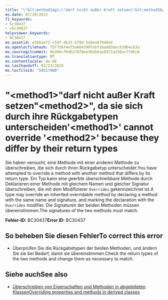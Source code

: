 ```yaml
---
title: "\"&lt;method1&gt;\"darf nicht außer Kraft setzen\"&lt;method2&gt;\", da sie sich durch ihre Rückgabetypen unterscheiden"
ms.date: 07/20/2015
f1_keywords:
- bc30437
- vbc30437
helpviewer_keywords:
- BC30437
ms.assetid: e566ae72-c597-4b33-b70d-5d4ea879d644
ms.openlocfilehash: f5f756f4e75a604390fabf1ba885bec439b4c63a
ms.sourcegitcommit: 6b308cf6d627d78ee36dbbae8972a310ac7fd6c8
ms.translationtype: MT
ms.contentlocale: de-DE
ms.lasthandoff: 01/23/2019
ms.locfileid: "54517980"
---
```

# <a name="ltmethod1gt-cannot-override-ltmethod2gt-because-they-differ-by-their-return-types"></a><span data-ttu-id="e7b7f-102">"&lt;method1&gt;"darf nicht außer Kraft setzen"&lt;method2&gt;", da sie sich durch ihre Rückgabetypen unterscheiden</span><span class="sxs-lookup"><span data-stu-id="e7b7f-102">'&lt;method1&gt;' cannot override '&lt;method2&gt;' because they differ by their return types</span></span>
<span data-ttu-id="e7b7f-103">Sie haben versucht, eine Methode mit einer anderen Methode zu überschreiben, die sich durch ihren Rückgabetyp unterscheidet.</span><span class="sxs-lookup"><span data-stu-id="e7b7f-103">You have attempted to override a method with another method that differs by its return type.</span></span> <span data-ttu-id="e7b7f-104">Ein Typ kann eine geerbte überschreibbare Methode durch Deklarieren einer Methode mit gleichem Namen und gleicher Signatur überschreiben, die mit dem Modifizierer `Overrides` gekennzeichnet ist.</span><span class="sxs-lookup"><span data-stu-id="e7b7f-104">A type may override an inherited overridable method by declaring a method with the same name and signature, and marking the declaration with the `Overrides` modifier.</span></span> <span data-ttu-id="e7b7f-105">Die Signaturen der beiden Methoden müssen übereinstimmen.</span><span class="sxs-lookup"><span data-stu-id="e7b7f-105">The signatures of the two methods must match.</span></span>  
  
 <span data-ttu-id="e7b7f-106">**Fehler-ID:** BC30437</span><span class="sxs-lookup"><span data-stu-id="e7b7f-106">**Error ID:** BC30437</span></span>  
  
## <a name="to-correct-this-error"></a><span data-ttu-id="e7b7f-107">So beheben Sie diesen Fehler</span><span class="sxs-lookup"><span data-stu-id="e7b7f-107">To correct this error</span></span>  
  
-   <span data-ttu-id="e7b7f-108">Überprüfen Sie die Rückgabetypen der beiden Methoden, und ändern Sie sie bei Bedarf, damit sie übereinstimmen.</span><span class="sxs-lookup"><span data-stu-id="e7b7f-108">Check the return types of the two methods and change them as necessary to match.</span></span>  
  
## <a name="see-also"></a><span data-ttu-id="e7b7f-109">Siehe auch</span><span class="sxs-lookup"><span data-stu-id="e7b7f-109">See also</span></span>
- [<span data-ttu-id="e7b7f-110">Überschreiben von Eigenschaften und Methoden in abgeleiteten Klassen</span><span class="sxs-lookup"><span data-stu-id="e7b7f-110">Overriding properties and methods in derived classes</span></span>](~/docs/visual-basic/programming-guide/language-features/objects-and-classes/inheritance-basics.md#overriding-properties-and-methods-in-derived-classes)
